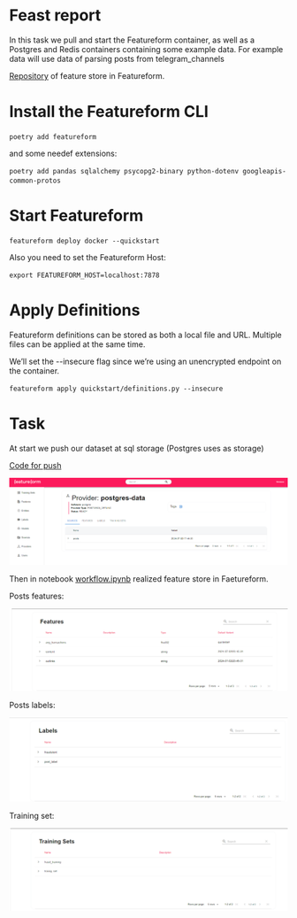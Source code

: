 # Feast report
In this task we pull and start the Featureform container, as well as a Postgres and Redis containers containing some example data.
For example data will use data of parsing posts from telegram_channels

[Repository](https://gitlab.com/ivan_golt/featureform_repo) of feature store in Featureform.

# Install the Featureform CLI

`poetry add featureform`

and some needef extensions:

`poetry add pandas sqlalchemy psycopg2-binary python-dotenv googleapis-common-protos`

# Start Featureform

`featureform deploy docker --quickstart`

Also you need to set the Featureform Host:

`export FEATUREFORM_HOST=localhost:7878 `

#  Apply Definitions

Featureform definitions can be stored as both a local file and URL. Multiple files can be applied at the same time.

We’ll set the --insecure flag since we’re using an unencrypted endpoint on the container.

`featureform apply quickstart/definitions.py --insecure`

# Task 

At start we push our dataset at sql storage (Postgres uses as storage)

[Code for push](https://gitlab.com/ivan_golt/featureform_repo/-/blob/main/push_to_sql.py?ref_type=heads)


![](../docs/featureform_images/push_to_sql.png)

Then in notebook [workflow.ipynb](https://gitlab.com/ivan_golt/featureform_repo/-/blob/main/workflow.ipynb?ref_type=heads) realized feature store in Faetureform.

Posts features: 

![](../docs/featureform_images/posts_features.png)

Posts labels:

![](../docs/featureform_images/posts_label.png)

Training set:

![](../docs/featureform_images/training_set.png)



